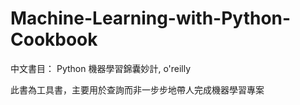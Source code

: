 # Machine-Learning-with-Python-Cookbook
中文書目： Python 機器學習錦囊妙計, o'reilly 

此書為工具書，主要用於查詢而非一步步地帶人完成機器學習專案
